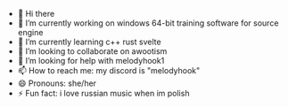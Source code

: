 - 👋 Hi there
- 🔭 I’m currently working on windows 64-bit training software for source engine
- 🌱 I’m currently learning c++ rust svelte
- 👯 I’m looking to collaborate on awootism
- 🤔 I’m looking for help with melodyhook1
- 📫 How to reach me: my discord is "melodyhook"
- 😄 Pronouns: she/her
- ⚡ Fun fact: i love russian music when im polish
